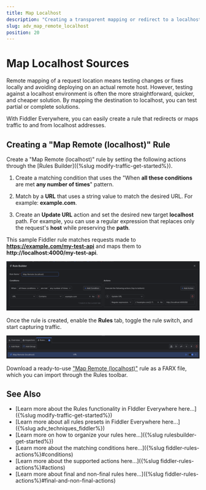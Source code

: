 ```yaml
---
title: Map Localhost
description: "Creating a transparent mapping or redirect to a localhost location while using Fiddler's rules."
slug: adv_map_remote_localhost
position: 20
---
```


# Map Localhost Sources

Remote mapping of a request location means testing changes or fixes locally and avoiding deploying on an actual remote host. However, testing against a localhost environment is often the more straightforward, quicker, and cheaper solution. By mapping the destination to localhost, you can test partial or complete solutions.

With Fiddler Everywhere, you can easily create a rule that redirects or maps traffic to and from localhost addresses.

## Creating a "Map Remote (localhost)" Rule

Create a "Map Remote (localhost)" rule by setting the following actions through the [Rules Builder]({%slug modify-traffic-get-started%}).

1. Create a matching condition that uses the "When **all these conditions** are met **any number of times**" pattern. 

1. Match by a **URL** that uses a string value to match the desired URL. For example: **example.com**.

1. Create an **Update URL** action and set the desired new target **localhost** path. For example, you can use a regular expression that replaces only the request's **host** while preserving the **path**.

This sample Fiddler rule matches requests made to **https://example.com/my-test-api** and maps them to **http://localhost:4000/my-test-api**.

![Creating "Map Remote (localhost)" rule](../../images/advanced/adv-map-remote-localhost.png)

Once the rule is created, enable the **Rules** tab, toggle the rule switch, and start capturing traffic.

![Activating the "Map Remote (localhost)" rule](../../images/advanced/adv-map-remote-localhost-active.png)

Download a ready-to-use <a href="https://github.com/telerik/fiddler-everywhere/tree/master/rules/map-remote-localhost" target="_blank">"Map Remote (localhost)"</a> rule as a FARX file, which you can import through the Rules toolbar.
 
## See Also

* [Learn more about the Rules functionality in FIddler Everywhere here...]({%slug modify-traffic-get-started%})
* [Learn more about all rules presets in Fiddler Everywhere here...]({%slug adv_techniques_fiddler%})
* [Learn more on how to organize your rules here...]({%slug rulesbuilder-get-started%})
* [Learn more about the matching conditions here...]({%slug fiddler-rules-actions%}#conditions)
* [Learn more about the supported actions here...]({%slug fiddler-rules-actions%}#actions)
* [Learn more about final and non-final rules here...]({%slug fiddler-rules-actions%}#final-and-non-final-actions)